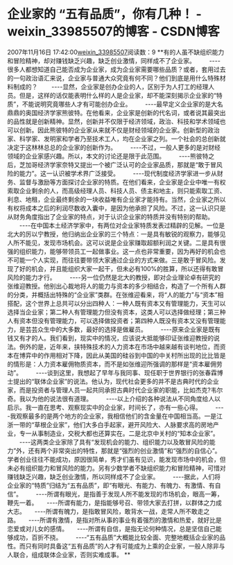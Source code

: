 # 企业家的 “五有品质”，你有几种！ - weixin_33985507的博客 - CSDN博客
2007年11月16日 17:42:00[weixin_33985507](https://me.csdn.net/weixin_33985507)阅读数：9
**有的人虽不缺组织能力和冒险精神，却对赚钱缺乏兴趣，缺乏创业激情，同样成不了企业家。 　　----很多人都想知道自己能否成为企业家，成为企业家需要哪些品质？或者，套用过去的一句政治语汇来说，企业家与普通大众究竟有何不同？他们到底是用什么特殊材料制成的？ 　　----显然，企业家是创办企业的人，区别于为人打工的经理人员。但是，这样的话仅能表明什么样的人是企业家，却不能深刻揭示企业家的“特质”，不能说明究竟哪些人才有可能创办企业。 　　----最早定义企业家的是大名鼎鼎的奥国经济学家熊彼特。在他看来，企业家是创新的代名词，或者说其最突出的品性就是创新精神。显然，创新并不仅限于经济领域，政治、科技和学术领域也可以创新。因此熊彼特的企业家从来就不仅是财经领域的企业家。创新型的政治家、科学家、发明家和学者乃至技术工人，均在企业家之列。一个社会的总创新就决定于这林林总总的企业家的创新作为。 　　----不过，一般人更多的是对财经领域的企业家感兴趣。所以，本文的讨论还是限于此范围。 　　----熊彼特之后，芝加哥经济学家奈特又提出一个被广泛认可的企业家品质，那就是“敢于冒风险的能力”。这一认识被学术界广泛接受。 　　----现代制度经济学家进一步从财务、监督与激励等方面探讨企业家的特质。在他们看来，企业家是企业中唯一有权索取企业剩余的人，而高级经理人员、科技人员、债主和地主，则只能索取工资、利息、地租，企业最终剩余的一块收益唯有企业家才能持有。当然，企业家之所以有权将成本之后的利润尽数收入囊中，是因为他承担了风险。不过，这一认识只是从财务角度指出了企业家的特点，对于认识企业家的特质并没有特别的帮助。 　　----在中国本土经济学家中，有两位对企业家特质发表过精辟的见解。一位是北大的厉以宁教授，他归纳出企业家的三个特点：一是具有敏锐的观察力，能够见人所不能见，发现市场机会。这可以说是企业家赚取超额利润之关键。二是具有很强的组织能力，能够带领员工一起做事业。这一点也非常重要，因为再好的机会也不可能一个人实现，而往往要带领大家通过企业的方式来做。三是敢于冒风险。发现了好的机会，并且能组织大家一起干，但未必有100%的胜算，所以还得有敢冒风险的能力才行。 　　----另一位仍然是北大的教授，即对企业理论卓有研究的张维迎教授。他别出心裁地将人的能力与资本的多少相结合，构造了一个所有人群的分类，并概括出特殊的“企业家”类群。在张维迎看来，将“人的能力”与“资本”相搭配，这个世界上总共可以分出四种人：一种人既有资本又有管理能力，天生可以选择当企业家；第二种人有管理能力但没有资本，这类人可以选择做经理；第三种人有资本但没有管理能力，可以选择做投资者；第四种人既没有资本又没有管理能力，是芸芸众生中的大多数，最好的选择是做雇员。 　　----原来企业家是既有钱又有才的人。我们看到，现实中的情况，应该说大抵能够印证张维迎教授的说法。例外的是，近年来，挟特殊技术的人力资本在市场中越来越有谈判地位，而资本在博弈中的作用相对下降，因此从美国的硅谷到中国的中关村所出现的比比皆是的情形是：人力资本雇佣物质资本，而不是如张维迎所强调的那样是“资本雇佣劳动”。 　　----谈到这里，我想起了早年与我同事、现任职于世界银行的张春霖博士提出的“联体企业家”的说法。他认为，现代社会更多的并不是古典时代的企业家，而是投资者与管理人员一起共同承担古典时代企业家的职能，比如杰克?韦尔奇。我以为他的说法很有道理。 　　----以上介绍的各种说法从不同角度给人以启示。我一直在思考、观察现实中的企业家，时间长了，亦有一些心得。 　　----我观察最多的是两个地方的企业家，我相信他们的含金量在中国相当高。一是江浙一带的“草根企业家”，他们大多白手起家，避开风险大、人脉要求高的房地产业，专一从事制造业，交税大都也还算实在。二是北京中关村的“知本企业家”。 　　----这两类企业家除了具有“发现机会的能力、组织能力以及敢冒风险的能力”外，还有两个非常突出的特性，那就是“强烈的创业激情”和“强烈的自信心”。学者创业往往不能成功，原因很简单，秀才们虽有见识，能发现市场中的机会，但未必有组织能力和冒风险的能力。另有少数学者不缺组织能力和冒险精神，可惜对赚钱缺乏兴趣，缺乏创业激情，所以同样成不了企业家。 　　----据此，人们将企业家的“特质”归结为“五有品质”，即“有眼光、有能力、有魄力、有激情、有自信”。 　　----所谓有眼光，是指善于发现人所不能发现的市场机会，眼高一筹，鞭先一着。　　----所谓有能力，是指能够号召、带领大家去打拼，以群体之力成大志。　　----所谓有魄力，是指敢冒风险，敢背水一战，走常人所不敢走之路。　　----所谓有激情，是指对所从事的事业有着强烈的激情和热爱，就好比是恋爱或对儿女的感情。　　----所谓有自信，是指无论何种情况，总是坚信自己能够成功，百折不挠。 　　----“五有品质”大概能比较全面、完整地概括企业家的品性。而只有同时具备这“五有品质”的人才有可能成为上乘的企业家，一般人除非与人联合，组成联体企业家，否则实难成事。 **
